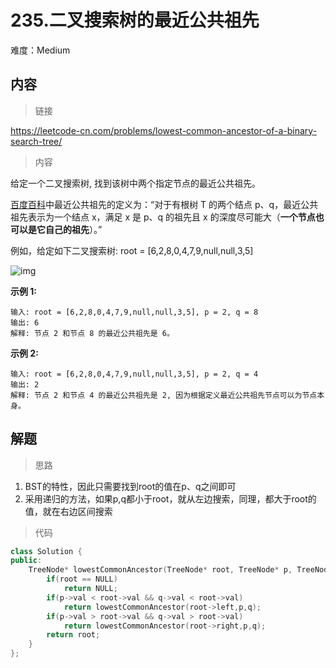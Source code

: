 # 235.二叉搜索树的最近公共祖先

难度：Medium

## 内容

> 链接

https://leetcode-cn.com/problems/lowest-common-ancestor-of-a-binary-search-tree/

> 内容

给定一个二叉搜索树, 找到该树中两个指定节点的最近公共祖先。

[百度百科](https://baike.baidu.com/item/%E6%9C%80%E8%BF%91%E5%85%AC%E5%85%B1%E7%A5%96%E5%85%88/8918834?fr=aladdin)中最近公共祖先的定义为：“对于有根树 T 的两个结点 p、q，最近公共祖先表示为一个结点 x，满足 x 是 p、q 的祖先且 x 的深度尽可能大（**一个节点也可以是它自己的祖先**）。”

例如，给定如下二叉搜索树:  root = [6,2,8,0,4,7,9,null,null,3,5]

![img](https://assets.leetcode-cn.com/aliyun-lc-upload/uploads/2018/12/14/binarysearchtree_improved.png)

**示例 1:**

```
输入: root = [6,2,8,0,4,7,9,null,null,3,5], p = 2, q = 8
输出: 6 
解释: 节点 2 和节点 8 的最近公共祖先是 6。
```

**示例 2:**

```
输入: root = [6,2,8,0,4,7,9,null,null,3,5], p = 2, q = 4
输出: 2
解释: 节点 2 和节点 4 的最近公共祖先是 2, 因为根据定义最近公共祖先节点可以为节点本身。
```

## 解题

> 思路

1. BST的特性，因此只需要找到root的值在p、q之间即可
2. 采用递归的方法，如果p,q都小于root，就从左边搜索，同理，都大于root的值，就在右边区间搜索

> 代码

```c++
class Solution {
public:
    TreeNode* lowestCommonAncestor(TreeNode* root, TreeNode* p, TreeNode* q) {
        if(root == NULL)
            return NULL;
        if(p->val < root->val && q->val < root->val)
            return lowestCommonAncestor(root->left,p,q);
        if(p->val > root->val && q->val > root->val)
            return lowestCommonAncestor(root->right,p,q);
        return root;
    }
};
```

